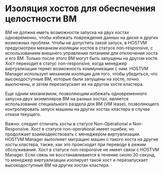# Изоляция хостов для обеспечения целостности ВМ

ВМ не должна иметь возможности запуска на двух хостах одновременно, чтобы избежать повреждения данных на диске и других возможных проблем. Чтобы не допустить такой запуск, в HOSTVM предусмотрен механизм изоляции хостов в статусе non-responsive, с использованием внешнего управления питанием для отключения хоста и его ВМ. Только после этого ВМ могут быть запущены на другом хосте. Хост переходит в статус non-responsive, когда менеджер виртуализации теряет возможность коммуникации с ним. HOSTVM Manager использует механизм изоляции для того, чтобы убедиться, что высокодоступные ВМ, которые были запущены на хосте, точно выключены, и затем перезапускает их на другом хосте кластера.

Еще одним механизмом, позволяющим избежать одновременного запуска двух экземпляров ВМ на разных хостах, является использование специального раздела для ВМ (VM lease), позволяющего контролировать запуск машины на других хостах кластера в случае отказа текущего.

Важно: следует отличать хосты в статусе Non-Operational и Non-Responsive. Хост в статусе non-operational имеет ошибки, но продолжает взаимодействовать с менеджером виртуализации. HOSTVM Manager выполняет миграцию машин с такого хоста на другие хосты кластера, также, как это происходит при переводе в режим обслуживания. Хост в статусе non-responsive не имеет связи с HOSTVM Manager. Если связь не восстанавливается в течение около 30 секунд, то менеджер виртуализации изолирует такой хост и перезапускает высокодоступные ВМ на других хостах кластера.

